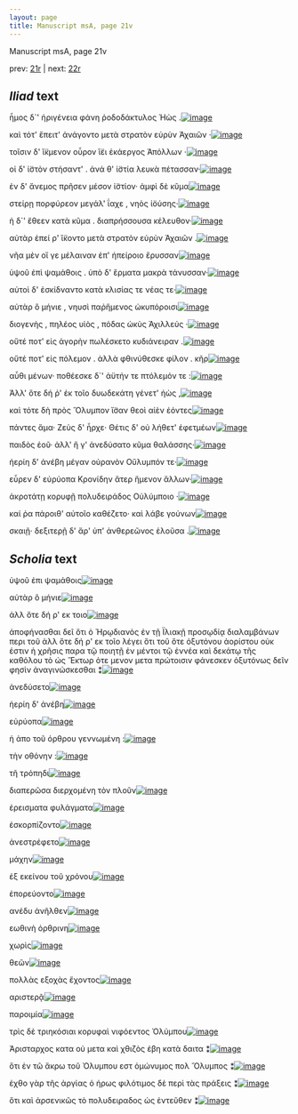 ```yaml
---
layout: page
title: Manuscript msA, page 21v
---
```


Manuscript msA, page 21v

prev:  [21r](../21r) | next:  [22r](../22r)

## *Iliad* text

ἦμος δ`' ἠριγένεια φάνη ῥοδοδάκτυλος Ἠὼς .[![image](http://www.homermultitext.org/iipsrv?OBJ=IIP,1.0&FIF=/project/homer/pyramidal/deepzoom/hmt/vaimg/2017a/VA021VN_0523.tif&RGN=0.494,0.2141,0.344,0.0293&WID=1000&CVT=JPEG)](http://www.homermultitext.org/ict2/?urn=urn:cite2:hmt:vaimg.2017a:VA021VN_0523@0.494,0.2141,0.344,0.0293)

καὶ τότ' ἔπειτ' ἀνάγοντο μετὰ στρατὸν εὐρὺν Ἀχαιῶν ·[![image](http://www.homermultitext.org/iipsrv?OBJ=IIP,1.0&FIF=/project/homer/pyramidal/deepzoom/hmt/vaimg/2017a/VA021VN_0523.tif&RGN=0.495,0.2307,0.364,0.0293&WID=1000&CVT=JPEG)](http://www.homermultitext.org/ict2/?urn=urn:cite2:hmt:vaimg.2017a:VA021VN_0523@0.495,0.2307,0.364,0.0293)

τοῖσιν δ' ἴ̈κμενον οὖρον ἵ̈ει ἑκάεργος Ἀπόλλων ·[![image](http://www.homermultitext.org/iipsrv?OBJ=IIP,1.0&FIF=/project/homer/pyramidal/deepzoom/hmt/vaimg/2017a/VA021VN_0523.tif&RGN=0.495,0.2517,0.361,0.0331&WID=1000&CVT=JPEG)](http://www.homermultitext.org/ict2/?urn=urn:cite2:hmt:vaimg.2017a:VA021VN_0523@0.495,0.2517,0.361,0.0331)

οἱ δ' ἱ̈στὸν στήσαντ' . ἀνά θ' ἱ̈στία λευκὰ πέτασσαν·[![image](http://www.homermultitext.org/iipsrv?OBJ=IIP,1.0&FIF=/project/homer/pyramidal/deepzoom/hmt/vaimg/2017a/VA021VN_0523.tif&RGN=0.499,0.269,0.349,0.0338&WID=1000&CVT=JPEG)](http://www.homermultitext.org/ict2/?urn=urn:cite2:hmt:vaimg.2017a:VA021VN_0523@0.499,0.269,0.349,0.0338)

ἐν δ' ἄνεμος πρῆσεν μέσον ἱ̈στίον· ἀμφὶ δὲ κῦμα[![image](http://www.homermultitext.org/iipsrv?OBJ=IIP,1.0&FIF=/project/homer/pyramidal/deepzoom/hmt/vaimg/2017a/VA021VN_0523.tif&RGN=0.5,0.2825,0.369,0.0391&WID=1000&CVT=JPEG)](http://www.homermultitext.org/ict2/?urn=urn:cite2:hmt:vaimg.2017a:VA021VN_0523@0.5,0.2825,0.369,0.0391)

στείρῃ πορφύρεον μεγάλ' ΐαχε , νηὸς ἰ̈ούσης·[![image](http://www.homermultitext.org/iipsrv?OBJ=IIP,1.0&FIF=/project/homer/pyramidal/deepzoom/hmt/vaimg/2017a/VA021VN_0523.tif&RGN=0.501,0.3065,0.342,0.0338&WID=1000&CVT=JPEG)](http://www.homermultitext.org/ict2/?urn=urn:cite2:hmt:vaimg.2017a:VA021VN_0523@0.501,0.3065,0.342,0.0338)

ἡ δ`' ἔθεεν κατὰ κῦμα . διαπρήσσουσα κέλευθον·[![image](http://www.homermultitext.org/iipsrv?OBJ=IIP,1.0&FIF=/project/homer/pyramidal/deepzoom/hmt/vaimg/2017a/VA021VN_0523.tif&RGN=0.504,0.3246,0.36,0.0353&WID=1000&CVT=JPEG)](http://www.homermultitext.org/ict2/?urn=urn:cite2:hmt:vaimg.2017a:VA021VN_0523@0.504,0.3246,0.36,0.0353)

αὐτὰρ ἐπεί ρ' ἵ̈κοντο μετὰ στρατὸν εὐρὺν Ἀχαιῶν .[![image](http://www.homermultitext.org/iipsrv?OBJ=IIP,1.0&FIF=/project/homer/pyramidal/deepzoom/hmt/vaimg/2017a/VA021VN_0523.tif&RGN=0.501,0.3426,0.36,0.0353&WID=1000&CVT=JPEG)](http://www.homermultitext.org/ict2/?urn=urn:cite2:hmt:vaimg.2017a:VA021VN_0523@0.501,0.3426,0.36,0.0353)

νῆα μὲν οἵ γε μέλαιναν ἐπ' ἠπείροιο ἔρυσσαν[![image](http://www.homermultitext.org/iipsrv?OBJ=IIP,1.0&FIF=/project/homer/pyramidal/deepzoom/hmt/vaimg/2017a/VA021VN_0523.tif&RGN=0.501,0.3606,0.35,0.0383&WID=1000&CVT=JPEG)](http://www.homermultitext.org/ict2/?urn=urn:cite2:hmt:vaimg.2017a:VA021VN_0523@0.501,0.3606,0.35,0.0383)

ὑψοῦ ἐπὶ ψαμάθοις . ὑπὸ δ' ἕρματα μακρὰ τάνυσσαν·[![image](http://www.homermultitext.org/iipsrv?OBJ=IIP,1.0&FIF=/project/homer/pyramidal/deepzoom/hmt/vaimg/2017a/VA021VN_0523.tif&RGN=0.503,0.3802,0.374,0.0383&WID=1000&CVT=JPEG)](http://www.homermultitext.org/ict2/?urn=urn:cite2:hmt:vaimg.2017a:VA021VN_0523@0.503,0.3802,0.374,0.0383)

αὐτοὶ δ' ἐσκίδναντο κατὰ κλισίας τε νέας τε·[![image](http://www.homermultitext.org/iipsrv?OBJ=IIP,1.0&FIF=/project/homer/pyramidal/deepzoom/hmt/vaimg/2017a/VA021VN_0523.tif&RGN=0.503,0.4012,0.337,0.0331&WID=1000&CVT=JPEG)](http://www.homermultitext.org/ict2/?urn=urn:cite2:hmt:vaimg.2017a:VA021VN_0523@0.503,0.4012,0.337,0.0331)

αὐτὰρ ὃ μήνιε , νηυσὶ παῤἥμενος ὠκυπόροισι[![image](http://www.homermultitext.org/iipsrv?OBJ=IIP,1.0&FIF=/project/homer/pyramidal/deepzoom/hmt/vaimg/2017a/VA021VN_0523.tif&RGN=0.507,0.4207,0.355,0.0331&WID=1000&CVT=JPEG)](http://www.homermultitext.org/ict2/?urn=urn:cite2:hmt:vaimg.2017a:VA021VN_0523@0.507,0.4207,0.355,0.0331)

διογενὴς , πηλέος υἱὸς , πόδας ὠκὺς Ἀχιλλεύς ·[![image](http://www.homermultitext.org/iipsrv?OBJ=IIP,1.0&FIF=/project/homer/pyramidal/deepzoom/hmt/vaimg/2017a/VA021VN_0523.tif&RGN=0.501,0.4395,0.355,0.0331&WID=1000&CVT=JPEG)](http://www.homermultitext.org/ict2/?urn=urn:cite2:hmt:vaimg.2017a:VA021VN_0523@0.501,0.4395,0.355,0.0331)

οὔτέ ποτ' εἰς ἀγορὴν πωλέσκετο κυδιάνειραν .[![image](http://www.homermultitext.org/iipsrv?OBJ=IIP,1.0&FIF=/project/homer/pyramidal/deepzoom/hmt/vaimg/2017a/VA021VN_0523.tif&RGN=0.502,0.4598,0.342,0.0331&WID=1000&CVT=JPEG)](http://www.homermultitext.org/ict2/?urn=urn:cite2:hmt:vaimg.2017a:VA021VN_0523@0.502,0.4598,0.342,0.0331)

οὔτέ ποτ' εἰς πόλεμον . ἀλλὰ φθινύθεσκε φίλον . κῆρ[![image](http://www.homermultitext.org/iipsrv?OBJ=IIP,1.0&FIF=/project/homer/pyramidal/deepzoom/hmt/vaimg/2017a/VA021VN_0523.tif&RGN=0.502,0.4771,0.36,0.0331&WID=1000&CVT=JPEG)](http://www.homermultitext.org/ict2/?urn=urn:cite2:hmt:vaimg.2017a:VA021VN_0523@0.502,0.4771,0.36,0.0331)

αὖθι μένων· ποθέεσκε δ`' ἀϋτήν τε πτόλεμόν τε :[![image](http://www.homermultitext.org/iipsrv?OBJ=IIP,1.0&FIF=/project/homer/pyramidal/deepzoom/hmt/vaimg/2017a/VA021VN_0523.tif&RGN=0.504,0.4951,0.355,0.0331&WID=1000&CVT=JPEG)](http://www.homermultitext.org/ict2/?urn=urn:cite2:hmt:vaimg.2017a:VA021VN_0523@0.504,0.4951,0.355,0.0331)

Ἀλλ' ὅτε δή ῥ' ἐκ τοῖο δυωδεκάτη γένετ' ἠὼς ,[![image](http://www.homermultitext.org/iipsrv?OBJ=IIP,1.0&FIF=/project/homer/pyramidal/deepzoom/hmt/vaimg/2017a/VA021VN_0523.tif&RGN=0.497,0.5124,0.34,0.0353&WID=1000&CVT=JPEG)](http://www.homermultitext.org/ict2/?urn=urn:cite2:hmt:vaimg.2017a:VA021VN_0523@0.497,0.5124,0.34,0.0353)

καὶ τότε δὴ πρὸς Ὄλυμπον ἴ̈σαν θεοὶ αἰὲν ἐόντες[![image](http://www.homermultitext.org/iipsrv?OBJ=IIP,1.0&FIF=/project/homer/pyramidal/deepzoom/hmt/vaimg/2017a/VA021VN_0523.tif&RGN=0.506,0.5334,0.355,0.0353&WID=1000&CVT=JPEG)](http://www.homermultitext.org/ict2/?urn=urn:cite2:hmt:vaimg.2017a:VA021VN_0523@0.506,0.5334,0.355,0.0353)

πάντες ἅμα· Ζεὺς δ' 					ἦρχε· Θέτις δ' οὐ λήθετ' 					ἐφετμέων[![image](http://www.homermultitext.org/iipsrv?OBJ=IIP,1.0&FIF=/project/homer/pyramidal/deepzoom/hmt/vaimg/2017a/VA021VN_0523.tif&RGN=0.503,0.5507,0.377,0.0353&WID=1000&CVT=JPEG)](http://www.homermultitext.org/ict2/?urn=urn:cite2:hmt:vaimg.2017a:VA021VN_0523@0.503,0.5507,0.377,0.0353)

παιδὸς ἑοῦ· ἀλλ' ἥ γ' ἀνεδύσατο κῦμα θαλάσσης·[![image](http://www.homermultitext.org/iipsrv?OBJ=IIP,1.0&FIF=/project/homer/pyramidal/deepzoom/hmt/vaimg/2017a/VA021VN_0523.tif&RGN=0.502,0.5702,0.369,0.0353&WID=1000&CVT=JPEG)](http://www.homermultitext.org/ict2/?urn=urn:cite2:hmt:vaimg.2017a:VA021VN_0523@0.502,0.5702,0.369,0.0353)

ἠερίη δ' ἀνέβη μέγαν οὐρανὸν Οὔλυμπόν τε·[![image](http://www.homermultitext.org/iipsrv?OBJ=IIP,1.0&FIF=/project/homer/pyramidal/deepzoom/hmt/vaimg/2017a/VA021VN_0523.tif&RGN=0.505,0.5913,0.345,0.0301&WID=1000&CVT=JPEG)](http://www.homermultitext.org/ict2/?urn=urn:cite2:hmt:vaimg.2017a:VA021VN_0523@0.505,0.5913,0.345,0.0301)

εὗρεν δ' εὐρύοπα Κρονίδην ἄτερ ἥμενον ἄλλων·[![image](http://www.homermultitext.org/iipsrv?OBJ=IIP,1.0&FIF=/project/homer/pyramidal/deepzoom/hmt/vaimg/2017a/VA021VN_0523.tif&RGN=0.507,0.6048,0.373,0.0368&WID=1000&CVT=JPEG)](http://www.homermultitext.org/ict2/?urn=urn:cite2:hmt:vaimg.2017a:VA021VN_0523@0.507,0.6048,0.373,0.0368)

ἀκροτάτῃ κορυφῇ πολυδειράδος Οὐλύμποιο ·[![image](http://www.homermultitext.org/iipsrv?OBJ=IIP,1.0&FIF=/project/homer/pyramidal/deepzoom/hmt/vaimg/2017a/VA021VN_0523.tif&RGN=0.503,0.6266,0.356,0.0331&WID=1000&CVT=JPEG)](http://www.homermultitext.org/ict2/?urn=urn:cite2:hmt:vaimg.2017a:VA021VN_0523@0.503,0.6266,0.356,0.0331)

καί ῥα πάροιθ' αὐτοῖο καθέζετο· καὶ λάβε γούνων[![image](http://www.homermultitext.org/iipsrv?OBJ=IIP,1.0&FIF=/project/homer/pyramidal/deepzoom/hmt/vaimg/2017a/VA021VN_0523.tif&RGN=0.506,0.6446,0.352,0.0361&WID=1000&CVT=JPEG)](http://www.homermultitext.org/ict2/?urn=urn:cite2:hmt:vaimg.2017a:VA021VN_0523@0.506,0.6446,0.352,0.0361)

σκαιῇ· δεξιτερῇ δ' ἄρ' ὑπ' ἀνθερεῶνος ἑλοῦσα .[![image](http://www.homermultitext.org/iipsrv?OBJ=IIP,1.0&FIF=/project/homer/pyramidal/deepzoom/hmt/vaimg/2017a/VA021VN_0523.tif&RGN=0.509,0.6604,0.368,0.0383&WID=1000&CVT=JPEG)](http://www.homermultitext.org/ict2/?urn=urn:cite2:hmt:vaimg.2017a:VA021VN_0523@0.509,0.6604,0.368,0.0383)

## *Scholia* text

ὑψοῦ ἐπι ψαμάθοις[![image](http://www.homermultitext.org/iipsrv?OBJ=IIP,1.0&FIF=/project/homer/pyramidal/deepzoom/hmt/vaimg/2017a/VA021VN_0523.tif&RGN=0.21518055,0.21466113,0.22623434,0.04066390&WID=1000&CVT=JPEG)](http://www.homermultitext.org/ict2/?urn=urn:cite2:hmt:vaimg.2017a:VA021VN_0523@0.21518055,0.21466113,0.22623434,0.04066390)

αὐτὰρ ὃ μήνιε[![image](http://www.homermultitext.org/iipsrv?OBJ=IIP,1.0&FIF=/project/homer/pyramidal/deepzoom/hmt/vaimg/2017a/VA021VN_0523.tif&RGN=0.21296979,0.24923928,0.22955048,0.04398340&WID=1000&CVT=JPEG)](http://www.homermultitext.org/ict2/?urn=urn:cite2:hmt:vaimg.2017a:VA021VN_0523@0.21296979,0.24923928,0.22955048,0.04398340)

ἀλλ ὅτε δή ρ' εκ τοιο[![image](http://www.homermultitext.org/iipsrv?OBJ=IIP,1.0&FIF=/project/homer/pyramidal/deepzoom/hmt/vaimg/2017a/VA021VN_0523.tif&RGN=0.21333825,0.27994467,0.22991894,0.13278008&WID=1000&CVT=JPEG)](http://www.homermultitext.org/ict2/?urn=urn:cite2:hmt:vaimg.2017a:VA021VN_0523@0.21333825,0.27994467,0.22991894,0.13278008)

ἀποφήνασθαι δεῖ ὅτι ὁ Ἡρῳδιανὸς ἐν τῇ Ϊλιακῇ προσῳδίᾳ διαλαμβάνων περι τοῦ ἀλλ ὅτε δή ρ' εκ τοῖο λέγει ὅτι τοῦ ὅτε ὀξυτόνου ἀορίστου οὐκ έστιν ἡ χρῆσις παρα τῷ ποιητῇ ἐν μέντοι τῷ ἐννέα καὶ δεκάτῳ τῆς καθόλου τὸ ὡς Ἕκτωρ ὁτε μενον μετα πρώτοισιν φάνεσκεν ὀξυτόνως δεῖν φησὶν ἀναγινώσκεσθαι ⁑[![image](http://www.homermultitext.org/iipsrv?OBJ=IIP,1.0&FIF=/project/homer/pyramidal/deepzoom/hmt/vaimg/2017a/VA021VN_0523.tif&RGN=0.21260133,0.40470263,0.24834193,0.08879668&WID=1000&CVT=JPEG)](http://www.homermultitext.org/ict2/?urn=urn:cite2:hmt:vaimg.2017a:VA021VN_0523@0.21260133,0.40470263,0.24834193,0.08879668)

ἀνεδύσετο[![image](http://www.homermultitext.org/iipsrv?OBJ=IIP,1.0&FIF=/project/homer/pyramidal/deepzoom/hmt/vaimg/2017a/VA021VN_0523.tif&RGN=0.21849668,0.48990318,0.22402358,0.09294606&WID=1000&CVT=JPEG)](http://www.homermultitext.org/ict2/?urn=urn:cite2:hmt:vaimg.2017a:VA021VN_0523@0.21849668,0.48990318,0.22402358,0.09294606)

ἠερίη δ' ἀνέβη[![image](http://www.homermultitext.org/iipsrv?OBJ=IIP,1.0&FIF=/project/homer/pyramidal/deepzoom/hmt/vaimg/2017a/VA021VN_0523.tif&RGN=0.22586588,0.57676349,0.22181282,0.07579530&WID=1000&CVT=JPEG)](http://www.homermultitext.org/ict2/?urn=urn:cite2:hmt:vaimg.2017a:VA021VN_0523@0.22586588,0.57676349,0.22181282,0.07579530)

εὐρύοπα[![image](http://www.homermultitext.org/iipsrv?OBJ=IIP,1.0&FIF=/project/homer/pyramidal/deepzoom/hmt/vaimg/2017a/VA021VN_0523.tif&RGN=0.22291820,0.65006916,0.24613117,0.05117566&WID=1000&CVT=JPEG)](http://www.homermultitext.org/ict2/?urn=urn:cite2:hmt:vaimg.2017a:VA021VN_0523@0.22291820,0.65006916,0.24613117,0.05117566)

ἡ ἀπο τοῦ όρθρου γεννωμένη :[![image](http://www.homermultitext.org/iipsrv?OBJ=IIP,1.0&FIF=/project/homer/pyramidal/deepzoom/hmt/vaimg/2017a/VA021VN_0523.tif&RGN=0.56300663,0.20663900,0.10906411,0.01466113&WID=1000&CVT=JPEG)](http://www.homermultitext.org/ict2/?urn=urn:cite2:hmt:vaimg.2017a:VA021VN_0523@0.56300663,0.20663900,0.10906411,0.01466113)

τὴν οθόνην :[![image](http://www.homermultitext.org/iipsrv?OBJ=IIP,1.0&FIF=/project/homer/pyramidal/deepzoom/hmt/vaimg/2017a/VA021VN_0523.tif&RGN=0.70228445,0.27053942,0.04863670,0.00995851&WID=1000&CVT=JPEG)](http://www.homermultitext.org/ict2/?urn=urn:cite2:hmt:vaimg.2017a:VA021VN_0523@0.70228445,0.27053942,0.04863670,0.00995851)

τῆ τρόπηδι[![image](http://www.homermultitext.org/iipsrv?OBJ=IIP,1.0&FIF=/project/homer/pyramidal/deepzoom/hmt/vaimg/2017a/VA021VN_0523.tif&RGN=0.52358143,0.31203320,0.04716286,0.01023513&WID=1000&CVT=JPEG)](http://www.homermultitext.org/ict2/?urn=urn:cite2:hmt:vaimg.2017a:VA021VN_0523@0.52358143,0.31203320,0.04716286,0.01023513)

διαπερῶσα διερχομένη τὸν πλοῦν[![image](http://www.homermultitext.org/iipsrv?OBJ=IIP,1.0&FIF=/project/homer/pyramidal/deepzoom/hmt/vaimg/2017a/VA021VN_0523.tif&RGN=0.70117907,0.32337483,0.16101695,0.01632089&WID=1000&CVT=JPEG)](http://www.homermultitext.org/ict2/?urn=urn:cite2:hmt:vaimg.2017a:VA021VN_0523@0.70117907,0.32337483,0.16101695,0.01632089)

ἐρεισματα φυλάγματα[![image](http://www.homermultitext.org/iipsrv?OBJ=IIP,1.0&FIF=/project/homer/pyramidal/deepzoom/hmt/vaimg/2017a/VA021VN_0523.tif&RGN=0.73139278,0.38146611,0.08216654,0.01272476&WID=1000&CVT=JPEG)](http://www.homermultitext.org/ict2/?urn=urn:cite2:hmt:vaimg.2017a:VA021VN_0523@0.73139278,0.38146611,0.08216654,0.01272476)

ἐσκορπίζοντο[![image](http://www.homermultitext.org/iipsrv?OBJ=IIP,1.0&FIF=/project/homer/pyramidal/deepzoom/hmt/vaimg/2017a/VA021VN_0523.tif&RGN=0.60132646,0.40359613,0.05158438,0.01189488&WID=1000&CVT=JPEG)](http://www.homermultitext.org/ict2/?urn=urn:cite2:hmt:vaimg.2017a:VA021VN_0523@0.60132646,0.40359613,0.05158438,0.01189488)

ἀνεστρέφετο[![image](http://www.homermultitext.org/iipsrv?OBJ=IIP,1.0&FIF=/project/homer/pyramidal/deepzoom/hmt/vaimg/2017a/VA021VN_0523.tif&RGN=0.66507001,0.45975104,0.06153279,0.01244813&WID=1000&CVT=JPEG)](http://www.homermultitext.org/ict2/?urn=urn:cite2:hmt:vaimg.2017a:VA021VN_0523@0.66507001,0.45975104,0.06153279,0.01244813)

μάχην[![image](http://www.homermultitext.org/iipsrv?OBJ=IIP,1.0&FIF=/project/homer/pyramidal/deepzoom/hmt/vaimg/2017a/VA021VN_0523.tif&RGN=0.72218128,0.49598893,0.03500368,0.01078838&WID=1000&CVT=JPEG)](http://www.homermultitext.org/ict2/?urn=urn:cite2:hmt:vaimg.2017a:VA021VN_0523@0.72218128,0.49598893,0.03500368,0.01078838)

ἐξ εκείνου τοῦ χρόνου[![image](http://www.homermultitext.org/iipsrv?OBJ=IIP,1.0&FIF=/project/homer/pyramidal/deepzoom/hmt/vaimg/2017a/VA021VN_0523.tif&RGN=0.59801032,0.51811895,0.07995578,0.00885201&WID=1000&CVT=JPEG)](http://www.homermultitext.org/ict2/?urn=urn:cite2:hmt:vaimg.2017a:VA021VN_0523@0.59801032,0.51811895,0.07995578,0.00885201)

ἐπορεύοντο[![image](http://www.homermultitext.org/iipsrv?OBJ=IIP,1.0&FIF=/project/homer/pyramidal/deepzoom/hmt/vaimg/2017a/VA021VN_0523.tif&RGN=0.72549742,0.53471646,0.04237288,0.01078838&WID=1000&CVT=JPEG)](http://www.homermultitext.org/ict2/?urn=urn:cite2:hmt:vaimg.2017a:VA021VN_0523@0.72549742,0.53471646,0.04237288,0.01078838)

ανέδυ ἀνῆλθεν[![image](http://www.homermultitext.org/iipsrv?OBJ=IIP,1.0&FIF=/project/homer/pyramidal/deepzoom/hmt/vaimg/2017a/VA021VN_0523.tif&RGN=0.69565217,0.57178423,0.06005895,0.00885201&WID=1000&CVT=JPEG)](http://www.homermultitext.org/ict2/?urn=urn:cite2:hmt:vaimg.2017a:VA021VN_0523@0.69565217,0.57178423,0.06005895,0.00885201)

εωθινὴ ὀρθρινη[![image](http://www.homermultitext.org/iipsrv?OBJ=IIP,1.0&FIF=/project/homer/pyramidal/deepzoom/hmt/vaimg/2017a/VA021VN_0523.tif&RGN=0.52358143,0.59529737,0.06484893,0.01023513&WID=1000&CVT=JPEG)](http://www.homermultitext.org/ict2/?urn=urn:cite2:hmt:vaimg.2017a:VA021VN_0523@0.52358143,0.59529737,0.06484893,0.01023513)

χωρὶς[![image](http://www.homermultitext.org/iipsrv?OBJ=IIP,1.0&FIF=/project/homer/pyramidal/deepzoom/hmt/vaimg/2017a/VA021VN_0523.tif&RGN=0.75792189,0.60774550,0.02468681,0.01106501&WID=1000&CVT=JPEG)](http://www.homermultitext.org/ict2/?urn=urn:cite2:hmt:vaimg.2017a:VA021VN_0523@0.75792189,0.60774550,0.02468681,0.01106501)

θεῶν[![image](http://www.homermultitext.org/iipsrv?OBJ=IIP,1.0&FIF=/project/homer/pyramidal/deepzoom/hmt/vaimg/2017a/VA021VN_0523.tif&RGN=0.84782609,0.60276625,0.02210759,0.01023513&WID=1000&CVT=JPEG)](http://www.homermultitext.org/ict2/?urn=urn:cite2:hmt:vaimg.2017a:VA021VN_0523@0.84782609,0.60276625,0.02210759,0.01023513)

πολλὰς εξοχὰς ἔχοντος[![image](http://www.homermultitext.org/iipsrv?OBJ=IIP,1.0&FIF=/project/homer/pyramidal/deepzoom/hmt/vaimg/2017a/VA021VN_0523.tif&RGN=0.66728077,0.62600277,0.10390567,0.01493776&WID=1000&CVT=JPEG)](http://www.homermultitext.org/ict2/?urn=urn:cite2:hmt:vaimg.2017a:VA021VN_0523@0.66728077,0.62600277,0.10390567,0.01493776)

αριστερᾷ[![image](http://www.homermultitext.org/iipsrv?OBJ=IIP,1.0&FIF=/project/homer/pyramidal/deepzoom/hmt/vaimg/2017a/VA021VN_0523.tif&RGN=0.53537214,0.67164592,0.04458364,0.01134163&WID=1000&CVT=JPEG)](http://www.homermultitext.org/ict2/?urn=urn:cite2:hmt:vaimg.2017a:VA021VN_0523@0.53537214,0.67164592,0.04458364,0.01134163)

παροιμία[![image](http://www.homermultitext.org/iipsrv?OBJ=IIP,1.0&FIF=/project/homer/pyramidal/deepzoom/hmt/vaimg/2017a/VA021VN_0523.tif&RGN=0.52873987,0.69128631,0.02910833,0.01217151&WID=1000&CVT=JPEG)](http://www.homermultitext.org/ict2/?urn=urn:cite2:hmt:vaimg.2017a:VA021VN_0523@0.52873987,0.69128631,0.02910833,0.01217151)

τρὶς δὲ τριηκόσιαι κορυφαὶ νιφόεντος Ὀλύμπου[![image](http://www.homermultitext.org/iipsrv?OBJ=IIP,1.0&FIF=/project/homer/pyramidal/deepzoom/hmt/vaimg/2017a/VA021VN_0523.tif&RGN=0.55747973,0.68907331,0.20891673,0.02019364&WID=1000&CVT=JPEG)](http://www.homermultitext.org/ict2/?urn=urn:cite2:hmt:vaimg.2017a:VA021VN_0523@0.55747973,0.68907331,0.20891673,0.02019364)

Ἀρισταρχος κατα οὐ μετα καὶ χθιζὸς έβη κατὰ δαιτα ⁑[![image](http://www.homermultitext.org/iipsrv?OBJ=IIP,1.0&FIF=/project/homer/pyramidal/deepzoom/hmt/vaimg/2017a/VA021VN_0523.tif&RGN=0.43551953,0.35739972,0.06963891,0.04343015&WID=1000&CVT=JPEG)](http://www.homermultitext.org/ict2/?urn=urn:cite2:hmt:vaimg.2017a:VA021VN_0523@0.43551953,0.35739972,0.06963891,0.04343015)

ὅτι ἐν τῶ ἄκρω τοῦ Ὀλυμπου εστ ὁμώνυμος πολ Ὄλυμπος ⁑[![image](http://www.homermultitext.org/iipsrv?OBJ=IIP,1.0&FIF=/project/homer/pyramidal/deepzoom/hmt/vaimg/2017a/VA021VN_0523.tif&RGN=0.44657332,0.63817427,0.05932203,0.06224066&WID=1000&CVT=JPEG)](http://www.homermultitext.org/ict2/?urn=urn:cite2:hmt:vaimg.2017a:VA021VN_0523@0.44657332,0.63817427,0.05932203,0.06224066)

ἐχθο γὰρ τῆς ἀργίας ὁ ήρως φιλότιμος δὲ περὶ τὰς πράξεις ⁑[![image](http://www.homermultitext.org/iipsrv?OBJ=IIP,1.0&FIF=/project/homer/pyramidal/deepzoom/hmt/vaimg/2017a/VA021VN_0523.tif&RGN=0.84045689,0.45366528,0.05490052,0.05283541&WID=1000&CVT=JPEG)](http://www.homermultitext.org/ict2/?urn=urn:cite2:hmt:vaimg.2017a:VA021VN_0523@0.84045689,0.45366528,0.05490052,0.05283541)

ὅτι καὶ ἀρσενικῶς τὸ πολυδειραδος ὡς ἐντεῦθεν ⁑[![image](http://www.homermultitext.org/iipsrv?OBJ=IIP,1.0&FIF=/project/homer/pyramidal/deepzoom/hmt/vaimg/2017a/VA021VN_0523.tif&RGN=0.85556374,0.63153527,0.05232130,0.03540802&WID=1000&CVT=JPEG)](http://www.homermultitext.org/ict2/?urn=urn:cite2:hmt:vaimg.2017a:VA021VN_0523@0.85556374,0.63153527,0.05232130,0.03540802)